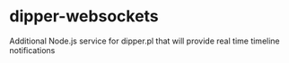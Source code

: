 # dipper-websockets
Additional Node.js service for dipper.pl that will provide real time timeline notifications

